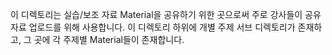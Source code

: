 이 디렉토리는 실습/보조 자료 Material을 공유하기 위한 곳으로써 주로 강사들이 공유 자료 업로드를 위해 사용합니다.
이 디렉토리 하위에 개별 주제 서브 디렉토리가 존재하고, 그 곳에 각 주제별 Material들이 존재합니다.
